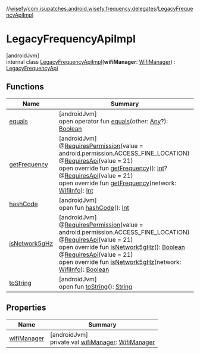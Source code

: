 //[wisefy](../../../index.md)/[com.isupatches.android.wisefy.frequency.delegates](../index.md)/[LegacyFrequencyApiImpl](index.md)

# LegacyFrequencyApiImpl

[androidJvm]\
internal class [LegacyFrequencyApiImpl](index.md)(**wifiManager**: [WifiManager](https://developer.android.com/reference/kotlin/android/net/wifi/WifiManager.html)) : [LegacyFrequencyApi](../-legacy-frequency-api/index.md)

## Functions

| Name | Summary |
|---|---|
| [equals](../../com.isupatches.android.wisefy.wifi.delegates/-legacy-wifi-delegate/index.md#585090901%2FFunctions%2F1622544596) | [androidJvm]<br>open operator fun [equals](../../com.isupatches.android.wisefy.wifi.delegates/-legacy-wifi-delegate/index.md#585090901%2FFunctions%2F1622544596)(other: [Any](https://kotlinlang.org/api/latest/jvm/stdlib/kotlin/-any/index.html)?): [Boolean](https://kotlinlang.org/api/latest/jvm/stdlib/kotlin/-boolean/index.html) |
| [getFrequency](get-frequency.md) | [androidJvm]<br>@[RequiresPermission](https://developer.android.com/reference/kotlin/androidx/annotation/RequiresPermission.html)(value = android.permission.ACCESS_FINE_LOCATION)<br>@[RequiresApi](https://developer.android.com/reference/kotlin/androidx/annotation/RequiresApi.html)(value = 21)<br>open override fun [getFrequency](get-frequency.md)(): [Int](https://kotlinlang.org/api/latest/jvm/stdlib/kotlin/-int/index.html)?<br>@[RequiresApi](https://developer.android.com/reference/kotlin/androidx/annotation/RequiresApi.html)(value = 21)<br>open override fun [getFrequency](get-frequency.md)(network: [WifiInfo](https://developer.android.com/reference/kotlin/android/net/wifi/WifiInfo.html)): [Int](https://kotlinlang.org/api/latest/jvm/stdlib/kotlin/-int/index.html) |
| [hashCode](../../com.isupatches.android.wisefy.wifi.delegates/-legacy-wifi-delegate/index.md#1794629105%2FFunctions%2F1622544596) | [androidJvm]<br>open fun [hashCode](../../com.isupatches.android.wisefy.wifi.delegates/-legacy-wifi-delegate/index.md#1794629105%2FFunctions%2F1622544596)(): [Int](https://kotlinlang.org/api/latest/jvm/stdlib/kotlin/-int/index.html) |
| [isNetwork5gHz](is-network5g-hz.md) | [androidJvm]<br>@[RequiresPermission](https://developer.android.com/reference/kotlin/androidx/annotation/RequiresPermission.html)(value = android.permission.ACCESS_FINE_LOCATION)<br>@[RequiresApi](https://developer.android.com/reference/kotlin/androidx/annotation/RequiresApi.html)(value = 21)<br>open override fun [isNetwork5gHz](is-network5g-hz.md)(): [Boolean](https://kotlinlang.org/api/latest/jvm/stdlib/kotlin/-boolean/index.html)<br>@[RequiresApi](https://developer.android.com/reference/kotlin/androidx/annotation/RequiresApi.html)(value = 21)<br>open override fun [isNetwork5gHz](is-network5g-hz.md)(network: [WifiInfo](https://developer.android.com/reference/kotlin/android/net/wifi/WifiInfo.html)): [Boolean](https://kotlinlang.org/api/latest/jvm/stdlib/kotlin/-boolean/index.html) |
| [toString](../../com.isupatches.android.wisefy.wifi.delegates/-legacy-wifi-delegate/index.md#1616463040%2FFunctions%2F1622544596) | [androidJvm]<br>open fun [toString](../../com.isupatches.android.wisefy.wifi.delegates/-legacy-wifi-delegate/index.md#1616463040%2FFunctions%2F1622544596)(): [String](https://kotlinlang.org/api/latest/jvm/stdlib/kotlin/-string/index.html) |

## Properties

| Name | Summary |
|---|---|
| [wifiManager](wifi-manager.md) | [androidJvm]<br>private val [wifiManager](wifi-manager.md): [WifiManager](https://developer.android.com/reference/kotlin/android/net/wifi/WifiManager.html) |
